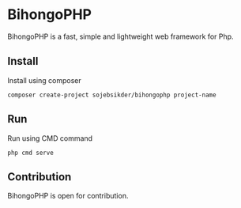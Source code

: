 # BihongoPHP
BihongoPHP is a fast, simple and lightweight web framework for Php.

## Install
Install using composer
```
composer create-project sojebsikder/bihongophp project-name
```
## Run
Run using CMD command
```
php cmd serve
```

## Contribution
BihongoPHP is open for contribution.
